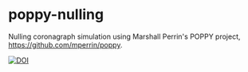 poppy-nulling
=============

Nulling coronagraph simulation using Marshall Perrin's POPPY project, https://github.com/mperrin/poppy.

[![DOI](https://zenodo.org/badge/17479/douglase/poppy_nulling.svg)](https://zenodo.org/badge/latestdoi/17479/douglase/poppy_nulling)
